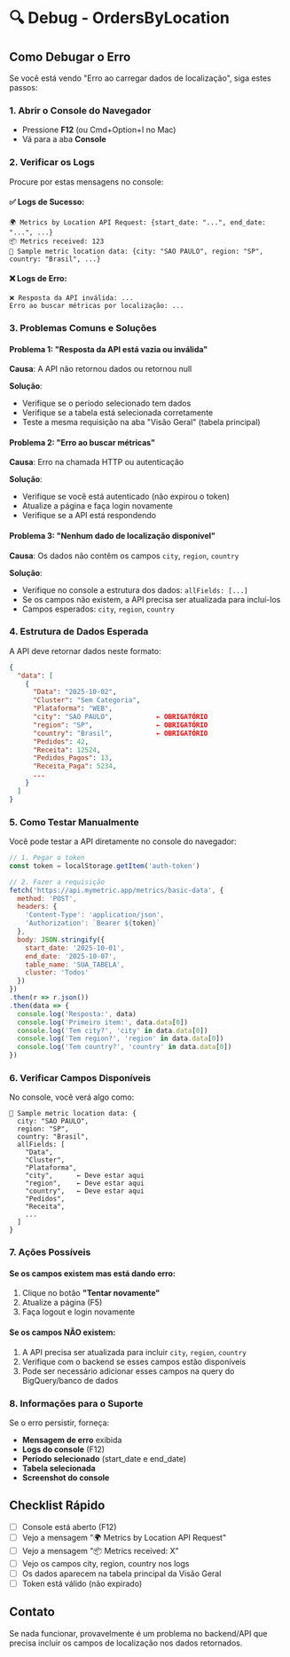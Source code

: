 # 🔍 Debug - OrdersByLocation

## Como Debugar o Erro

Se você está vendo "Erro ao carregar dados de localização", siga estes passos:

### 1. Abrir o Console do Navegador
- Pressione **F12** (ou Cmd+Option+I no Mac)
- Vá para a aba **Console**

### 2. Verificar os Logs

Procure por estas mensagens no console:

#### ✅ Logs de Sucesso:
```
🌍 Metrics by Location API Request: {start_date: "...", end_date: "...", ...}
📦 Metrics received: 123
📍 Sample metric location data: {city: "SAO PAULO", region: "SP", country: "Brasil", ...}
```

#### ❌ Logs de Erro:
```
❌ Resposta da API inválida: ...
Erro ao buscar métricas por localização: ...
```

### 3. Problemas Comuns e Soluções

#### Problema 1: "Resposta da API está vazia ou inválida"
**Causa**: A API não retornou dados ou retornou null

**Solução**: 
- Verifique se o período selecionado tem dados
- Verifique se a tabela está selecionada corretamente
- Teste a mesma requisição na aba "Visão Geral" (tabela principal)

#### Problema 2: "Erro ao buscar métricas"
**Causa**: Erro na chamada HTTP ou autenticação

**Solução**:
- Verifique se você está autenticado (não expirou o token)
- Atualize a página e faça login novamente
- Verifique se a API está respondendo

#### Problema 3: "Nenhum dado de localização disponível"
**Causa**: Os dados não contêm os campos `city`, `region`, `country`

**Solução**:
- Verifique no console a estrutura dos dados: `allFields: [...]`
- Se os campos não existem, a API precisa ser atualizada para incluí-los
- Campos esperados: `city`, `region`, `country`

### 4. Estrutura de Dados Esperada

A API deve retornar dados neste formato:

```json
{
  "data": [
    {
      "Data": "2025-10-02",
      "Cluster": "Sem Categoria",
      "Plataforma": "WEB",
      "city": "SAO PAULO",           ← OBRIGATÓRIO
      "region": "SP",                ← OBRIGATÓRIO
      "country": "Brasil",           ← OBRIGATÓRIO
      "Pedidos": 42,
      "Receita": 12524,
      "Pedidos_Pagos": 13,
      "Receita_Paga": 5234,
      ...
    }
  ]
}
```

### 5. Como Testar Manualmente

Você pode testar a API diretamente no console do navegador:

```javascript
// 1. Pegar o token
const token = localStorage.getItem('auth-token')

// 2. Fazer a requisição
fetch('https://api.mymetric.app/metrics/basic-data', {
  method: 'POST',
  headers: {
    'Content-Type': 'application/json',
    'Authorization': `Bearer ${token}`
  },
  body: JSON.stringify({
    start_date: '2025-10-01',
    end_date: '2025-10-07',
    table_name: 'SUA_TABELA',
    cluster: 'Todos'
  })
})
.then(r => r.json())
.then(data => {
  console.log('Resposta:', data)
  console.log('Primeiro item:', data.data[0])
  console.log('Tem city?', 'city' in data.data[0])
  console.log('Tem region?', 'region' in data.data[0])
  console.log('Tem country?', 'country' in data.data[0])
})
```

### 6. Verificar Campos Disponíveis

No console, você verá algo como:

```
📍 Sample metric location data: {
  city: "SAO PAULO",
  region: "SP", 
  country: "Brasil",
  allFields: [
    "Data",
    "Cluster",
    "Plataforma",
    "city",      ← Deve estar aqui
    "region",    ← Deve estar aqui
    "country",   ← Deve estar aqui
    "Pedidos",
    "Receita",
    ...
  ]
}
```

### 7. Ações Possíveis

#### Se os campos existem mas está dando erro:
1. Clique no botão **"Tentar novamente"**
2. Atualize a página (F5)
3. Faça logout e login novamente

#### Se os campos NÃO existem:
1. A API precisa ser atualizada para incluir `city`, `region`, `country`
2. Verifique com o backend se esses campos estão disponíveis
3. Pode ser necessário adicionar esses campos na query do BigQuery/banco de dados

### 8. Informações para o Suporte

Se o erro persistir, forneça:
- **Mensagem de erro** exibida
- **Logs do console** (F12)
- **Período selecionado** (start_date e end_date)
- **Tabela selecionada**
- **Screenshot do console**

## Checklist Rápido

- [ ] Console está aberto (F12)
- [ ] Vejo a mensagem "🌍 Metrics by Location API Request"
- [ ] Vejo a mensagem "📦 Metrics received: X"
- [ ] Vejo os campos city, region, country nos logs
- [ ] Os dados aparecem na tabela principal da Visão Geral
- [ ] Token está válido (não expirado)

## Contato

Se nada funcionar, provavelmente é um problema no backend/API que precisa incluir os campos de localização nos dados retornados.

